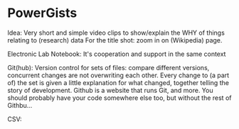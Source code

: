 # PowerGists

Idea: Very short and simple video clips to show/explain the WHY of things relating to (research) data
For the title shot: zoom in on (Wikipedia) page.

Electronic Lab Notebook:
It's cooperation and support in the same context

Git(hub):
Version control for sets of files: compare different versions, concurrent changes are not overwriting each other. Every change to (a part of) the set is given a little explanation for what changed, together telling the story of development.
Github is a website that runs Git, and more. You should probably have your code somewhere else too, but without the rest of Githbu...

CSV:

